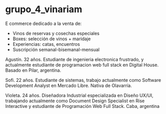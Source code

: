 # grupo_4_vinariam

E commerce dedicado a la venta de:

- Vinos de reservas y cosechas especiales
- Boxes: selección de vinos + maridaje
- Experiencias: catas, encuentros
- Suscripción semanal-bisemanal-mensual


Agustín. 32 años. Estudiante de ingenieria electronica frustrado, y actualmente estudiante de programacion web full stack en Digital House. Basado en Pilar, argentina.

Sofi. 22 años. Estudiante de sistemas, trabajo actualmente como Software Development Analyst en Mercado Libre. Nativa de Olavarría.

Violeta. 24 años. Diseñadora Industrial especializada en Diseño UX/UI, trabajando actualmente como Document Design Specialist en Rise Interactive y estudiante de Programación Web Full Stack. Caba, argentina

